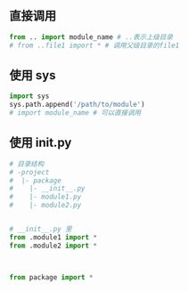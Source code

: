 ## 直接调用

```python
from .. import module_name # ..表示上级目录
# from ..file1 import * # 调用父级目录的file1
```

## 使用 sys

```python
import sys
sys.path.append('/path/to/module')
# import module_name # 可以直接调用
```

## 使用 init.py

```python
# 目录结构
# -project
#  |- package
#    |- __init__.py
#    |- module1.py
#    |- module2.py


# __init__.py 里
from .module1 import *
from .module2 import *



from package import *
```

